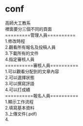 # conf
高師大工教系<br>
裡面要分三個不同的頁面<br>
=========管理人員==========<br>
1.修改時程<br>
2.觀看所有報名及投稿人員<br>
3.下載所有的文件<br>
4.指定審核人員<br>
==========審核人員==========<br>
1.可以觀看分配到的文章內容<br>
2.可以選擇狀態<br>
3.可以撰寫評語<br>
4.可以打成績<br>
==========報名人員==========<br>
1.顯示工作流程<br>
2.填寫基本資料<br>
3.上傳文件(.pdf)<br>
4.<br>
